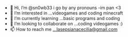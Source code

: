 - 👋 Hi, I’m @sn0wb33 i go by any pronouns
-im pan <3
- 👀 I’m interested in ...videogames and coding minecraft
- 🌱 I’m currently learning ...basic programs and coding
- 💞️ I’m looking to collaborate on ...coding videogames :)
- 📫 How to reach me ...lasepsianacecilia@gmail.com

<!---
sn0wb33/sn0wb33 is a ✨ special ✨ repository because its `README.md` (this file) appears on your GitHub profile.
You can click the Preview link to take a look at your changes.
--->
